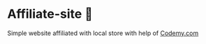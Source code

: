 # Affiliate-site :money_mouth_face:                                                                                                                                                                                                                                                                   
Simple website affiliated with local store
 with help of <a href="http://johnelder.com/">Codemy.com</a>
